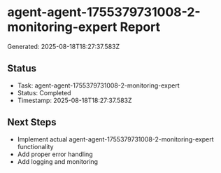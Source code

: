 # agent-agent-1755379731008-2-monitoring-expert Report

Generated: 2025-08-18T18:27:37.583Z

## Status
- Task: agent-agent-1755379731008-2-monitoring-expert
- Status: Completed
- Timestamp: 2025-08-18T18:27:37.583Z

## Next Steps
- Implement actual agent-agent-1755379731008-2-monitoring-expert functionality
- Add proper error handling
- Add logging and monitoring

